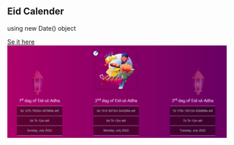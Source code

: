 <h2>Eid Calender </h2>  
<p>using new Date() object</p> 

<a href="https://sheikhabdulmoiz.github.io/Eid-Calender/">Se it here</a>
<img src="images/ss1.PNG" alt="">

